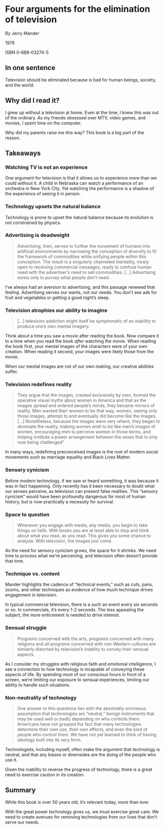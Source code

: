 # Four arguments for the elimination of television

By Jerry Mander

1978

ISBN 0-688-03274-5

## In one sentence

Television should be eliminated because is bad for human beings, society, and the world.

## Why did I read it?

I grew up without a television at home. Even at the time, I knew this was out of the ordinary. As my friends obsessed over MTV, video games, and movies, I spent time on the computer. 

Why did my parents raise me this way? This book is a big part of the reason.

## Takeaways

### Watching TV is not an experience

One argument for television is that it allows us to experience more than we could without it. A child in Nebraska can watch a performance of an orchestra in New York City. Yet watching the performance is a shadow of the experience of seeing it in person. 

### Technology upsets the natural balance

Technology is prone to upset the natural balance because its evolution is not constrained by physics. 

### Advertising is deadweight

> Advertising, then, serves to further the movement of humans into artificial environments by narrowing the conception of diversity to fit the framework of commodities while unifying people within this conception. The result is a singularly channeled mentality, nicely open to receiving commercial messages, ready to confuse human need with the advertiser’s need to sell commodities. [...] Advertising exists only to purvey what people don’t need.

I’ve always had an aversion to advertising, and this passage renewed that feeling. Advertising serves our wants, not our needs. You don’t see ads for fruit and vegetables or getting a good night’s sleep.

### Television atrophies our ability to imagine

> [...] television addiction might itself be symptomatic of an inability to produce one’s own mental imagery.

Think about a time you saw a movie after reading the book. Now compare it to a time when you read the book _after_ watching the movie. When reading the book first, your mental images of the characters were of your own creation. When reading it second, your images were likely those from the movie. 

When our mental images are not of our own making, our creative abilities suffer. 

### Television redefines reality

> They argue that the images, created exclusively by men, formed the operative visual myths about women in America and that as the images spread and entered people’s minds, they became mirrors of reality. Men wanted their women to be that way; women, seeing only those images, attempt to and eventually did become like the images. [...] Nonetheless, because the images were very where, they began to dominate the reality, making women wish to be like men’s images of women, encouraging men to perceive women in those terms, and helping institute a power arrangement between the sexes that is only now being challenged”

In many ways, redefining preconceived images is the root of modern social movements such as marriage equality and Black Lives Matter.

### Sensory cynicism

Before modern technology, if we saw or heard something, it was because it was in fact happening. Only recently has it been necessary to doubt what our senses perceive, as television can present false realities. This “sensory cynicism” would have been profoundly dangerous for most of human history, but is now practically a necessity for survival.

### Space to question

> Whenever you engage with media, any media, you begin to take things on faith. With books you are at least able to stop and think about what you read, as you read. This gives you some chance to analyze. With television, the images just come.

As the need for sensory cynicism grows, the space for it shrinks. We need time to process what we’re perceiving, and television often doesn’t provide that time.

### Technique vs. content

Mander highlights the cadence of “technical events,” such as cuts, pans, zooms, and other techniques as evidence of how much technique drives engagement in television. 

In typical commercial television, there is a such an event every six seconds or so. In commercials, it’s every 1-2 seconds. The less appealing the subject, the more enticement is needed to drive interest. 

### Sensual struggle

> Programs concerned with the arts, programs concerned with many religions and all programs concerned with non-Western cultures are similarly distorted by television’s inability to convey their sensual aspects.

As I consider my struggles with religious faith and emotional intelligence, I see a connection to how technology is incapable of conveying these aspects of life. By spending most of our conscious hours in front of a screen, we’re limiting our exposure to sensual experiences, limiting our ability to handle such situations.

### Non-neutrality of technology

> One answer to this questions lies with the absolutely erroneous assumption that technologies are “neutral,” benign instruments that may be used well or badly depending on who controls them. Americans have not grasped the fact that many technologies determine their own use, their own effects, and even the kind of people who control them. We have not yet learned to think of having ideology built into its very form.

Technologists, including myself, often make the argument that technology is neutral, and that any biases or downsides are the doing of the people who use it. 

Given the inability to reverse the progress of technology, there is a great need to exercise caution in its creation.

## Summary

While this book is over 50 years old, it’s relevant today, more than ever. 

With the great power technology gives us, we must exercise great care. We need to create avenues for removing technologies from our lives that don’t serve our needs.
